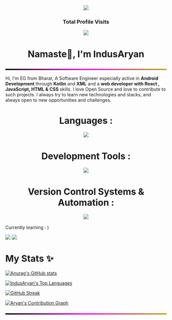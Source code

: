 

<p align="center"> <img src="https://capsule-render.vercel.app/api?type=Waving&color=timeGradient&height=125&animation=fadeIn&section=header&text=&fontSize=10"> </p>

 <h3 align="center">Total Profile Visits</h3>
<p align="center">
	<img src="https://count.getloli.com/get/@IndusAryan?theme=moebooru"> <br/>
<p align="center">
</p>

<h1 align="center">Namaste🙏, I'm IndusAryan</h1>

 <img src="https://raw.githubusercontent.com/IndusAryan/IndusAryan/main/line3.gif" alt="MasterHead" width="1050" height="4" />

Hi, I'm EG from Bharat,  A Software Engineer especially active in **Android Development** through **Kotlin** and **XML** and a **web developer  with React , JavaScript, HTML & CSS** skills. I love Open Source and love to contribute to such projects. I always try to learn new technologies and stacks, and always open to new opportunities and challenges. 


<p align="center"></p>
<h1 align="center">Languages :</h1>

<p align="center">
  <a href="https://skillicons.dev">
    <img src="https://skillicons.dev/icons?i=kotlin,javascript,react,dart,tailwind,bootstrap,html,css,md&perline=&theme=light" />
  </a>
</p>

<h1 align="center">Development Tools : </h1>
<p align="center">
  <a href="https://skillicons.dev">
    <img src="https://skillicons.dev/icons?i=androidstudio,gradle,vite,vscode,cloudflare,vercel,heroku,netlify,stackoverflow&theme=light&perline=3" />
  </a>
</p>
  
 <h1 align="center">Version Control Systems & Automation :</h1>
  <p align="center">
  <a href="https://skillicons.dev">
    <img src="https://skillicons.dev/icons?i=git,github,gitlab,githubactions,powershell&theme=light" />
  </a>
</p>
 
  <p align="start"> Currently learning : ) </p>
  
   <img src="https://img.shields.io/badge/npm-CB3837?style=for-the-badge&logo=npm&logoColor=white">
   <img src="https://img.shields.io/badge/react-blue?style=for-the-badge&logo=react&logoColor=white">

<h1 align="left">My Stats ✨  </h1>

[![Anurag's GitHub stats](https://github-readme-stats.vercel.app/api?username=IndusAryan&show_icons=true&theme=highcontrast)](https://github.com/anuraghazra/github-readme-stats)

<a href="https://github.com/IndusAryan"><img alt="IndusAryan's Top Languages" src="https://denvercoder1-github-readme-stats.vercel.app/api/top-langs/?username=IndusAryan&langs_count=8&layout=compact&theme=material-palenight&hide_border=true&bg_color=1F222E&title_color=F85D7F&icon_color=F8D866" height="192px"/></a>

[![GitHub Streak](https://streak-stats.demolab.com?user=IndusAryan&theme=radical)](https://git.io/streak-stats)
  
  <a href="https://github.com/IndusAryan"><img alt="Aryan's Contribution Graph" src="https://github-readme-activity-graph.vercel.app/graph?username=IndusAryan&theme=dracula&bg_color=1F222E&title_color=F85D7F&point=F8D866&line=F85D7F&color=a6accd&hide_border=true&radius=10" /></a>

 <img src="https://raw.githubusercontent.com/IndusAryan/IndusAryan/main/line3.gif" alt="MasterHead" width="1050" height="4" />
